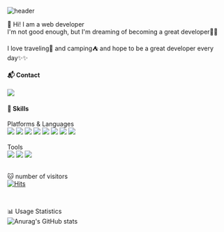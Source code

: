 ![header](https://capsule-render.vercel.app/api?type=slice&color=auto&text=%20HyeKyung🐶👋%20%20&height=200&fontSize=100)

🙋 Hi! I am a web developer<br>
I'm not good enough, but I'm dreaming of becoming a great developer🐣😎

I love traveling🛫 and camping⛺ and hope to be a great developer every day✨✨

<h4>📬 Contact </h4>
<img src="https://img.shields.io/badge/parkhye10041233@gmail.com-EA4335?style=flat-square&logo=parkhye10041233@gmail.com&logoColor=white"/>



<h4> 💪 Skills </h4>
<div>
  Platforms & Languages
  <br>
  <img src="https://img.shields.io/badge/Java-007396?style=flat-square&logo=Java&logoColor=white"/>
  <img src="https://img.shields.io/badge/HTML5-E34F26?style=flat-square&logo=HTML5&logoColor=white"/>
  <img src="https://img.shields.io/badge/Jquery-0769AD?style=flat-square&logo=Jquery&logoColor=white"/>
  <img src="https://img.shields.io/badge/JavaScript-F7DF1E?style=flat-square&logo=JavaScript&logoColor=white"/>
  <img src="https://img.shields.io/badge/CSS3-1572B6?style=flat-square&logo=CSS3&logoColor=white"/>
  <img src="https://img.shields.io/badge/Spring-6DB33F?style=flat-square&logo=Spring&logoColor=white"/>
  <img src="https://img.shields.io/badge/Mysql-4479A1?style=flat-square&logo=Mysql&logoColor=white"/>
  <img src="https://img.shields.io/badge/AWS-232F3E?style=flat-square&logo=AWS&logoColor=white"/>
</div>
<br>
<div>
  Tools
  <br>
  <img src="https://img.shields.io/badge/Eclipse-2C2255?style=flat-square&logo=Eclipse&logoColor=white"/>
  <img src="https://img.shields.io/badge/Github-181717?style=flat-square&logo=Github&logoColor=white"/>
  <img src="https://img.shields.io/badge/Visual Studio Code-007ACC?style=flat-square&logo=Visual Studio Code&logoColor=white"/>
</div>  
<br>

🐱 number of visitors 
<br>
[![Hits](https://hits.seeyoufarm.com/api/count/incr/badge.svg?url=https%3A%2F%2Fgithub.com%2Fhyeral94%2Fhyeral94.git&count_bg=%2379C83D&title_bg=%23555555&icon=github.svg&icon_color=%23E7E7E7&title=Github&edge_flat=false)](https://hits.seeyoufarm.com)

<br>

📊 Usage Statistics
<br>
![Anurag's GitHub stats](https://github-readme-stats.vercel.app/api?username=hyekyung&show_icons=true&theme=radical) 

